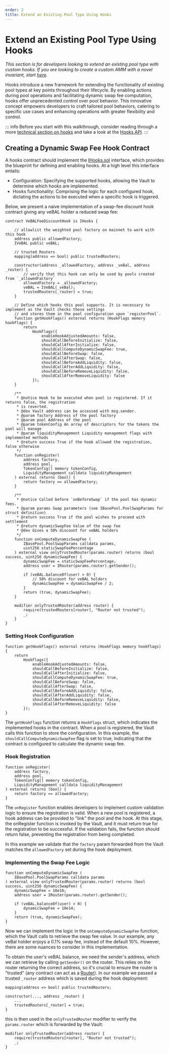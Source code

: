 ```yaml
---
order: 2
title: Extend an Existing Pool Type Using Hooks
---
```


# Extend an Existing Pool Type Using Hooks

_This section is for developers looking to extend an existing pool type with custom hooks. If you are looking to create a custom AMM with a novel invariant, start [here](/build-a-custom-amm/build-an-amm/create-custom-amm-with-novel-invariant.html)._

Hooks introduce a new framework for extending the functionality of existing pool types at key points throughout their lifecycle. By enabling actions during pool operations and facilitating dynamic swap fee computation, hooks offer unprecedented control over pool behavior. This innovative concept empowers developers to craft tailored pool behaviors, catering to specific use cases and enhancing operations with greater flexibility and control.

::: info
Before you start with this walkthrough, consider reading through a more [technical section on hooks](/concepts/core-concepts/hooks.html#hook-contracts) and take a look at the [Hooks API](/developer-reference/contracts/hooks-api.html).
:::

## Creating a Dynamic Swap Fee Hook Contract

A hooks contract should implement the [IHooks.sol](https://github.com/balancer/balancer-v3-monorepo/blob/main/pkg/interfaces/contracts/vault/IHooks.sol) interface, which provides the blueprint for defining and enabling hooks. At a high level this interface entails:
* Configuration: Specifying the supported hooks, allowing the Vault to determine which hooks are implemented.
* Hooks functionality: Comprising the logic for each configured hook, dictating the actions to be executed when a specific hook is triggered.

Below, we present a naive implementation of a swap-fee discount hook contract giving any veBAL holder a reduced swap fee:

```solidity
contract VeBALFeeDiscountHook is IHooks {

    // allowlist the weighted pool factory on mainnet to work with this hook
    address public allowedFactory;
    IVeBAL public veBAL;

    // trusted Routers
    mapping(address => bool) public trustedRouters;

    constructor(address _allowedFactory, address _veBal, address _router) {
        // verify that this hook can only be used by pools created from `_allowedFactory`
        allowedFactory = _allowedFactory;
        veBAL = IVeBAL(_veBal);
        trustedRouters[_router] = true;
    }

    // Define which hooks this pool supports. It is necessary to implement as the Vault checks these settings
    // and stores them in the pool configuration upon `registerPool`.
    function getHookFlags() external returns (HookFlags memory hookFlags) {
        return
            HookFlags({
                enableHookAdjustedAmounts: false,
                shouldCallBeforeInitialize: false,
                shouldCallAfterInitialize: false,
                shouldCallComputeDynamicSwapFee: true,
                shouldCallBeforeSwap: false,
                shouldCallAfterSwap: false,
                shouldCallBeforeAddLiquidity: false,
                shouldCallAfterAddLiquidity: false,
                shouldCallBeforeRemoveLiquidity: false,
                shouldCallAfterRemoveLiquidity: false
            });
    }

    /**
     * @notice Hook to be executed when pool is registered. If it returns false, the registration
     * is reverted.
     * @dev Vault address can be accessed with msg.sender.
     * @param factory Address of the pool factory
     * @param pool Address of the pool
     * @param tokenConfig An array of descriptors for the tokens the pool will manage
     * @param liquidityManagement Liquidity management flags with implemented methods
     * @return success True if the hook allowed the registration, false otherwise
     */
    function onRegister(
        address factory,
        address pool,
        TokenConfig[] memory tokenConfig,
        LiquidityManagement calldata liquidityManagement
    ) external returns (bool) {
        return factory == allowedFactory;
    }

    /**
     * @notice Called before `onBeforeSwap` if the pool has dynamic fees.
     * @param params Swap parameters (see IBasePool.PoolSwapParams for struct definition)
     * @return success True if the pool wishes to proceed with settlement
     * @return dynamicSwapFee Value of the swap fee
     * @dev Gives a 50% discount for veBAL holders
     */
    function onComputeDynamicSwapFee (
        IBasePool.PoolSwapParams calldata params,
        uint256 staticSwapFeePercentage
    ) external view onlyTrustedRouter(params.router) returns (bool success, uint256 dynamicSwapFee) {
        dynamicSwapFee = staticSwapFeePercentage;
        address user = IRouter(params.router).getSender();

        if (veBAL.balanceOf(user) > 0) {
            // 50% discount for veBAL holders
            dynamicSwapFee = dynamicSwapFee / 2;
        }
        return (true, dynamicSwapFee);
    }

    modifier onlyTrustedRouter(address router) {
        require(trustedRouters[router], "Router not trusted");
        _;
    }
}
```

### Setting Hook Configuration

```solidity
function getHookFlags() external returns (HookFlags memory hookFlags) {
    return
        HookFlags({
            enableHookAdjustedAmounts: false,
            shouldCallBeforeInitialize: false,
            shouldCallAfterInitialize: false,
            shouldCallComputeDynamicSwapFee: true,
            shouldCallBeforeSwap: false,
            shouldCallAfterSwap: false,
            shouldCallBeforeAddLiquidity: false,
            shouldCallAfterAddLiquidity: false,
            shouldCallBeforeRemoveLiquidity: false,
            shouldCallAfterRemoveLiquidity: false
        });
}
```

The `getHookFlags` function returns a `HookFlags` struct, which indicates the implemented hooks in the contract. When a pool is registered, the Vault calls this function to store the configuration. In this example, the `shouldCallComputeDynamicSwapFee` flag is set to true, indicating that the contract is configured to calculate the dynamic swap fee.

### Hook Registration

```solidity
function onRegister(
    address factory,
    address pool,
    TokenConfig[] memory tokenConfig,
    LiquidityManagement calldata liquidityManagement
) external returns (bool) {
    return factory == allowedFactory;
}
```

The `onRegister` function enables developers to implement custom validation logic to ensure the registration is valid. When a new pool is registered, a hook address can be provided to "link" the pool and the hook. At this stage, the onRegister function is invoked by the Vault, and it must return true for the registration to be successful. If the validation fails, the function should return false, preventing the registration from being completed.

In this example we validate that the `factory` param forwarded from the Vault matches the `allowedFactory` set during the hook deployment.

### Implementing the Swap Fee Logic

```solidity
function onComputeDynamicSwapFee (
    IBasePool.PoolSwapParams calldata params
) external view onlyTrustedRouter(params.router) returns (bool success, uint256 dynamicSwapFee) {
    dynamicSwapFee = 10e16;
    address user = IRouter(params.router).getSender();

    if (veBAL.balanceOf(user) > 0) {
        dynamicSwapFee = 10e14;
    }
    return (true, dynamicSwapFee);
}
```

Now we can implement the logic in the `onComputeDynamicSwapFee` function, which the Vault calls to retrieve the swap fee value. In our example, any veBal holder enjoys a 0.1% swap fee, instead of the default 10%. However, there are some nuances to consider in this implementation.

To obtain the user's veBAL balance, we need the sender's address, which we can retrieve by calling `getSender()` on the router. This relies on the router returning the correct address, so it's crucial to ensure the router is "trusted" (any contract can act as a [Router](/concepts/router/overview.html#routers)). In our example we passed a trusted `_router` address which is saved during the hook deployment:

```solidity
mapping(address => bool) public trustedRouters;

constructor(..., address _router) {
    ...
    trustedRouters[_router] = true;
}
```

this is then used in the `onlyTrustedRouter` modifier to verify the `params.router` which is forwarded by the Vault:

```solidity
modifier onlyTrustedRouter(address router) {
    require(trustedRouters[router], "Router not trusted");
    _;
}
```
